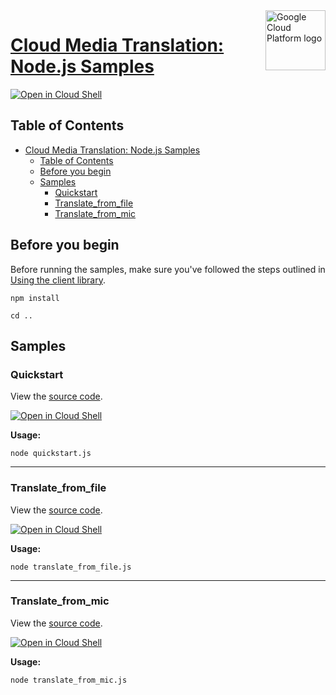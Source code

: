 <img src="https://avatars2.githubusercontent.com/u/2810941?v=3&s=96" alt="Google Cloud Platform logo" title="Google Cloud Platform" align="right" height="96" width="96"/>

# [Cloud Media Translation: Node.js Samples](https://github.com/GoogleCloudPlatform/nodejs-docs-samples)

[![Open in Cloud Shell][shell_img]][shell_link]



## Table of Contents

- [Cloud Media Translation: Node.js Samples](#cloud-media-translation-nodejs-samples)
  - [Table of Contents](#table-of-contents)
  - [Before you begin](#before-you-begin)
  - [Samples](#samples)
    - [Quickstart](#quickstart)
    - [Translate_from_file](#translate_from_file)
    - [Translate_from_mic](#translate_from_mic)

## Before you begin

Before running the samples, make sure you've followed the steps outlined in
[Using the client library](https://github.com/google-apis/nodejs-media-translation#using-the-client-library).

`npm install`

`cd ..`

## Samples



### Quickstart

View the [source code](https://github.com/GoogleCloudPlatform/nodejs-docs-samples/blob/main/media-translation/quickstart.js).

[![Open in Cloud Shell][shell_img]](https://console.cloud.google.com/cloudshell/open?git_repo=https://github.com/GoogleCloudPlatform/nodejs-docs-samples&page=editor&open_in_editor=media-translation/quickstart.js,media-translation/README.md)

__Usage:__


`node quickstart.js`


-----




### Translate_from_file

View the [source code](https://github.com/GoogleCloudPlatform/nodejs-docs-samples/blob/main/media-translation/translate_from_file.js).

[![Open in Cloud Shell][shell_img]](https://console.cloud.google.com/cloudshell/open?git_repo=https://github.com/GoogleCloudPlatform/nodejs-docs-samples&page=editor&open_in_editor=media-translation/translate_from_file.js,media-translation/README.md)

__Usage:__


`node translate_from_file.js`


-----




### Translate_from_mic

View the [source code](https://github.com/GoogleCloudPlatform/nodejs-docs-samples/blob/main/media-translation/translate_from_mic.js).

[![Open in Cloud Shell][shell_img]](https://console.cloud.google.com/cloudshell/open?git_repo=https://github.com/GoogleCloudPlatform/nodejs-docs-samples&page=editor&open_in_editor=media-translation/translate_from_mic.js,media-translation/README.md)

__Usage:__


`node translate_from_mic.js`






[shell_img]: https://gstatic.com/cloudssh/images/open-btn.png
[shell_link]: https://console.cloud.google.com/cloudshell/open?git_repo=https://github.com/GoogleCloudPlatform/nodejs-docs-samples&page=editor&open_in_editor=media-translation/README.md
[product-docs]: https://cloud.google.com/translate/media/docs/
